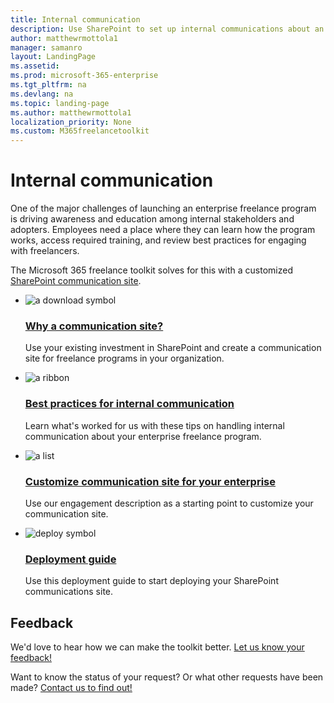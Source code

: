 ```yaml
---
title: Internal communication
description: Use SharePoint to set up internal communications about an enterprise freelancer program.
author: matthewrmottola1
manager: samanro
layout: LandingPage
ms.assetid: 
ms.prod: microsoft-365-enterprise
ms.tgt_pltfrm: na
ms.devlang: na
ms.topic: landing-page
ms.author: matthewrmottola1
localization_priority: None 
ms.custom: M365freelancetoolkit
---
```

Internal communication
======================

One of the major challenges of launching an enterprise freelance program is driving awareness and education among internal stakeholders and adopters. Employees need a place where they can learn how the program works, access required training, and review best practices for engaging with freelancers.

The Microsoft 365 freelance toolkit solves for this with a customized [SharePoint communication site](https://support.office.com/article/94A33429-E580-45C3-A090-5512A8070732).

<ul class="panelContent cardsF cols cols2">
    <li>
        <div class="cardSize">
            <div class="cardPadding">
                <div class="card">
                    <div class="cardImageOuter">
                        <div class="cardImage">
                            <img src="https://docs.microsoft.com/en-us/office/media/icons/download-blue.svg" alt="a download symbol" />
                        </div>
                    </div>
                    <div class="cardText">
                        <h3><a href="internalcommunicationtools.md">Why a communication site?</a></h3>
                        <p>Use your existing investment in SharePoint and create a communication site for freelance programs in your organization.</p>
                    </div>
                </div>
            </div>
        </div>
    </li>
    <li>
        <div class="cardSize">
            <div class="cardPadding">
                <div class="card">
                    <div class="cardImageOuter">
                        <div class="cardImage">
                            <img src="https://docs.microsoft.com/en-us/office/media/icons/best-practices-blue.svg" alt="a ribbon" />
                        </div>
                    </div>
                    <div class="cardText">
                        <h3><a href="internalcommunicationbestpractices.md">Best practices for internal communication</a></h3>
                        <p>Learn what's worked for us with these tips on handling internal communication about your enterprise freelance program.</p>
                    </div>
                </div>
            </div>
        </div>
    </li>
    <li>
        <div class="cardSize">
            <div class="cardPadding">
                <div class="card">
                    <div class="cardImageOuter">
                        <div class="cardImage">
                            <img src="https://docs.microsoft.com/en-us/office/media/icons/task-list-planning-blue.svg" alt="a list" />
                        </div>
                    </div>
                    <div class="cardText">
                        <h3><a href="internalcommunicationtools.md">Customize communication site for your enterprise</a></h3>
                        <p>Use our engagement description as a starting point to customize your communication site.</p>
                    </div>
                </div>
            </div>
        </div>
    </li>
    <li>
        <div class="cardSize">
            <div class="cardPadding">
                <div class="card">
                    <div class="cardImageOuter">
                        <div class="cardImage">
                            <img src="https://docs.microsoft.com/en-us/office/media/icons/deploy-blue.svg" alt="deploy symbol" />
                        </div>
                    </div>
                    <div class="cardText">
                        <h3><a href="internalcommunicationdownload.md">Deployment guide</a></h3>
                        <p>Use this deployment guide to start deploying your SharePoint communications site.</p>
                    </div>
                </div>
            </div>
        </div>
    </li>
</ul>

Feedback
--------------------
We'd love to hear how we can make the toolkit better. [Let us know your feedback!](https://forms.office.com/Pages/ResponsePage.aspx?id=v4j5cvGGr0GRqy180BHbRyFR4rWSfFFLorGIaWbYznpUN0k2SVVTWEg0MVIzVFVTTkM5QzRFSlhSQS4u)

Want to know the status of your request? Or what other requests have been made? [Contact us to find out!](https://forms.office.com/Pages/ResponsePage.aspx?id=v4j5cvGGr0GRqy180BHbRyFR4rWSfFFLorGIaWbYznpUNDdHSU1YQjdVRlMyQlNCUUhDWVlJTkMwTS4u) 